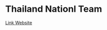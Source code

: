 ﻿# Thailand Nationl Team
[Link Website](https://mistergot-th.github.io/Responsive-Navbar-1.github.io/)
